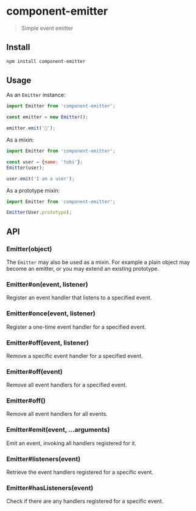 # component-emitter

> Simple event emitter

## Install

```sh
npm install component-emitter
```

## Usage

As an `Emitter` instance:

```js
import Emitter from 'component-emitter';

const emitter = new Emitter();

emitter.emit('🦄');
```

As a mixin:

```js
import Emitter from 'component-emitter';

const user = {name: 'tobi'};
Emitter(user);

user.emit('I am a user');
```

As a prototype mixin:

```js
import Emitter from 'component-emitter';

Emitter(User.prototype);
```

## API

### Emitter(object)

The `Emitter` may also be used as a mixin. For example a plain object may become an emitter, or you may extend an existing prototype.

### Emitter#on(event, listener)

Register an event handler that listens to a specified event.

### Emitter#once(event, listener)

Register a one-time event handler for a specified event.

### Emitter#off(event, listener)

Remove a specific event handler for a specified event.

### Emitter#off(event)

Remove all event handlers for a specified event.

### Emitter#off()

Remove all event handlers for all events.

### Emitter#emit(event, ...arguments)

Emit an event, invoking all handlers registered for it.

### Emitter#listeners(event)

Retrieve the event handlers registered for a specific event.

### Emitter#hasListeners(event)

Check if there are any handlers registered for a specific event.
